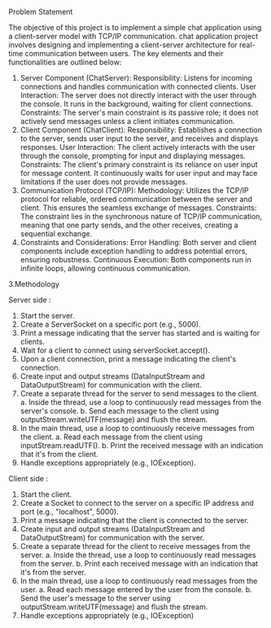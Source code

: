 Problem Statement 
 
The objective of this project is to implement a simple chat application using a 
client-server model with TCP/IP communication. chat application project 
involves designing and implementing a client-server architecture for real-time 
communication between users. The key elements and their functionalities are 
outlined below: 
1. Server Component (ChatServer): 
Responsibility: Listens for incoming connections and handles communication 
with connected clients. 
User Interaction: The server does not directly interact with the user through the 
console. It runs in the background, waiting for client connections. 
Constraints: The server's main constraint is its passive role; it does not actively 
send messages unless a client initiates communication. 
2. Client Component (ChatClient): 
Responsibility: Establishes a connection to the server, sends user input to the 
server, and receives and displays responses. 
User Interaction: The client actively interacts with the user through the console, 
prompting for input and displaying messages. 
Constraints: The client's primary constraint is its reliance on user input for 
message content. It continuously waits for user input and may face limitations if 
the user does not provide messages. 
3. Communication Protocol (TCP/IP): 
Methodology: Utilizes the TCP/IP protocol for reliable, ordered communication 
between the server and client. This ensures the seamless exchange of messages. 
Constraints: The constraint lies in the synchronous nature of TCP/IP 
communication, meaning that one party sends, and the other receives, creating 
a sequential exchange. 
4. Constraints and Considerations: 
Error Handling: Both server and client components include exception handling 
to address potential errors, ensuring robustness. 
Continuous Execution: Both components run in infinite loops, allowing 
continuous communication.  
 
3.Methodology 
 
Server side : 
1. Start the server. 
2. Create a ServerSocket on a specific port (e.g., 5000). 
3. Print a message indicating that the server has started and is waiting for 
clients. 
4. Wait for a client to connect using serverSocket.accept(). 
5. Upon a client connection, print a message indicating the client's connection. 
6. Create input and output streams (DataInputStream and DataOutputStream) 
for communication with the client. 
7. Create a separate thread for the server to send messages to the client. 
   a. Inside the thread, use a loop to continuously read messages from the 
server's console. 
   b. Send each message to the client using outputStream.writeUTF(message) 
and flush the stream. 
8. In the main thread, use a loop to continuously receive messages from the 
client. 
   a. Read each message from the client using inputStream.readUTF(). 
   b. Print the received message with an indication that it's from the client. 
9. Handle exceptions appropriately (e.g., IOException). 
 
Client side :  
1. Start the client. 
2. Create a Socket to connect to the server on a specific IP address and port 
(e.g., "localhost", 5000). 
3. Print a message indicating that the client is connected to the server. 
4. Create input and output streams (DataInputStream and DataOutputStream) 
for communication with the server. 
5. Create a separate thread for the client to receive messages from the server. 
   a. Inside the thread, use a loop to continuously read messages from the 
server. 
   b. Print each received message with an indication that it's from the server. 
6. In the main thread, use a loop to continuously read messages from the user. 
   a. Read each message entered by the user from the console. 
   b. Send the user's message to the server using 
outputStream.writeUTF(message) and flush the stream. 
7. Handle exceptions appropriately (e.g., IOException)
